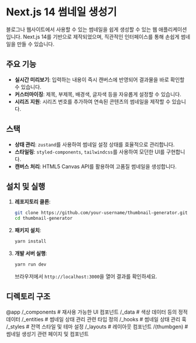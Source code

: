 # Next.js 14 썸네일 생성기

블로그나 웹사이트에서 사용할 수 있는 썸네일을 쉽게 생성할 수 있는 웹 애플리케이션입니다. Next.js 14를 기반으로 제작되었으며, 직관적인 인터페이스를 통해 손쉽게 썸네일을 만들 수 있습니다.

## 주요 기능
- **실시간 미리보기**: 입력하는 내용이 즉시 캔버스에 반영되어 결과물을 바로 확인할 수 있습니다.
- **커스터마이징**: 제목, 부제목, 배경색, 글자색 등을 자유롭게 설정할 수 있습니다.
- **시리즈 지원**: 시리즈 번호를 추가하여 연속된 콘텐츠의 썸네일을 제작할 수 있습니다.

## 스택
- **상태 관리**: `zustand`를 사용하여 썸네일 설정 상태를 효율적으로 관리합니다.
- **스타일링**: `styled-components`, `tailwindcss`를 사용하여 모던한 UI를 구현합니다.
- **캔버스 처리**: HTML5 Canvas API를 활용하여 고품질 썸네일을 생성합니다.

## 설치 및 실행
1. **레포지토리 클론**:
   ```bash
   git clone https://github.com/your-username/thumbnail-generator.git
   cd thumbnail-generator
   ```

2. **패키지 설치**:
   ```bash
   yarn install
   ```

3. **개발 서버 실행**:
   ```bash
   yarn run dev
   ```

   브라우저에서 `http://localhost:3000`을 열어 결과를 확인하세요.

## 디렉토리 구조
@app
  /_components     # 재사용 가능한 UI 컴포넌트
  /_data          # 색상 데이터 등의 정적 데이터
  /_entities      # 썸네일 상태 관리 관련 타입 정의
  /_hooks         # 썸네일 상태 관리 훅
  /_styles        # 전역 스타일 및 테마 설정
  /_layouts       # 레이아웃 컴포넌트
  /(thumbgen)     # 썸네일 생성기 관련 페이지 및 컴포넌트
